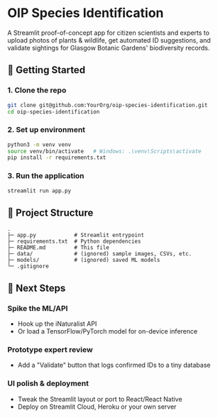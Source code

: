 # OIP Species Identification

A Streamlit proof-of-concept app for citizen scientists and experts to upload photos of plants & wildlife, get automated ID suggestions, and validate sightings for Glasgow Botanic Gardens' biodiversity records.

## 🚀 Getting Started

### 1. Clone the repo  
```bash
git clone git@github.com:YourOrg/oip-species-identification.git
cd oip-species-identification
```

### 2. Set up environment
```bash
python3 -m venv venv
source venv/bin/activate   # Windows: .\venv\Scripts\activate
pip install -r requirements.txt
```

### 3. Run the application
```bash
streamlit run app.py
```

## 📁 Project Structure
```
.
├─ app.py            # Streamlit entrypoint
├─ requirements.txt  # Python dependencies
├─ README.md         # This file
├─ data/             # (ignored) sample images, CSVs, etc.
├─ models/           # (ignored) saved ML models
└─ .gitignore
```

## 🔧 Next Steps

### Spike the ML/API
- Hook up the iNaturalist API
- Or load a TensorFlow/PyTorch model for on-device inference

### Prototype expert review
- Add a "Validate" button that logs confirmed IDs to a tiny database

### UI polish & deployment
- Tweak the Streamlit layout or port to React/React Native
- Deploy on Streamlit Cloud, Heroku or your own server